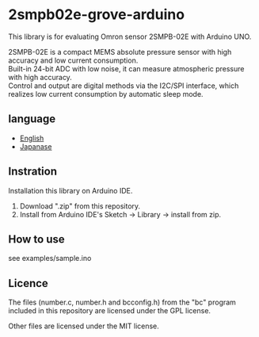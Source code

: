 # 2smpb02e-grove-arduino
This library is for evaluating Omron sensor 2SMPB-02E with Arduino UNO.  

2SMPB-02E is a compact MEMS absolute pressure sensor with high accuracy and low current consumption.  
Built-in 24-bit ADC with low noise, it can measure atmospheric pressure with high accuracy.  
Control and output are digital methods via the I2C/SPI interface, which realizes low current consumption by automatic sleep mode.

## language
- [English](./README.md)
- [Japanase](./README_ja.md)

## Instration
Installation this library on Arduino IDE.
1. Download ".zip" from this repository.
2. Install from Arduino IDE's Sketch -> Library -> install from zip.

## How to use
see examples/sample.ino

## Licence
The files (number.c, number.h and bcconfig.h) from the "bc" program included in this repository are licensed under the GPL license.

Other files are licensed under the MIT license.